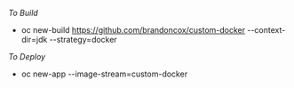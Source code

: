 *To Build*
 - oc new-build https://github.com/brandoncox/custom-docker --context-dir=jdk --strategy=docker
 
*To Deploy*
 - oc new-app --image-stream=custom-docker
